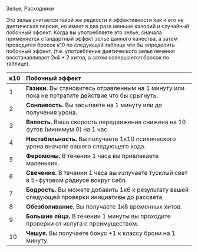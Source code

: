 Зелье, Расходники

Это зелье считается такой же редкости и эффективности как и его не диетическая версия, но имеет в два раза меньше калорий и случайный побочный эффект. Когда вы употребляете это зелье, сначала применяется стандартный эффект зелье данного качества, а затем проводится бросок к10 по следующей таблице что бы определить побочный эффект. (т.е. употребление диетического зелья лечения восстанавливает 2к4 + 2 хитов, а затем совершается бросок по таблице).

 
| к10 | Побочный эффект |
|:----|:--|
| 1   | **Газики.** Вы становитесь отравленным на 1 минуту или пока не потратите действие что бы срыгнуть.  |
| 2   | **Сонливость.** Вы засыпаете на 1 минуту или до получения урона. |
| 3   | **Вялость.** Ваша скорость передвижения снижена на 10 футов (минимум 0) на 1 час. |
| 4   | **Нестабильность.** Вы получаете 1к10 психического урона вначале вашего следующего хода. |
| 5   | **Феромоны.** В течении 1 часа вы привлекаете маленьких. |
| 6   | **Свечение.** В течении 1 часа вы излучаете тусклый свет в 5-футовом радиусе вокруг себя.|
| 7   | **Бодрость.** Вы можете добавить 1к6 к результату вашей следующей проверки инициативы до рассвета. |
| 8   | **Обезболивание.** Вы получаете 1к8 временных хитов. |
| 9   | **Большие яйца.** В течении 1 минуты вы проходите проверки от испуга с преимуществом. |
| 10  | **Чешуя.** Вы получаете бонус +1 к классу брони на 1 минуту. |
